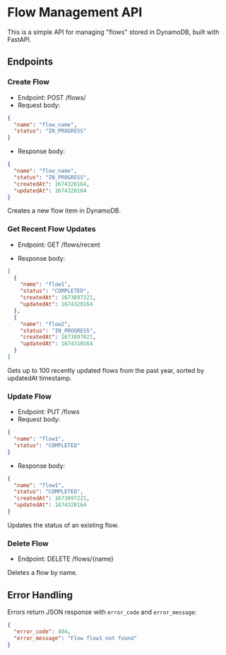 # Flow Management API

This is a simple API for managing "flows" stored in DynamoDB, built with FastAPI.

## Endpoints

### Create Flow

- Endpoint: POST /flows/
- Request body:

```json
{
  "name": "flow_name", 
  "status": "IN_PROGRESS" 
}
```

- Response body:

```json 
{
  "name": "flow_name",
  "status": "IN_PROGRESS",
  "createdAt": 1674320164,
  "updatedAt": 1674320164  
}
```

Creates a new flow item in DynamoDB.

### Get Recent Flow Updates

- Endpoint: GET /flows/recent

- Response body: 

```json
[
  {
    "name": "flow1",
    "status": "COMPLETED", 
    "createdAt": 1673897221,
    "updatedAt": 1674320164
  },
  {
    "name": "flow2",
    "status": "IN_PROGRESS",
    "createdAt": 1673897021, 
    "updatedAt": 1674310164
  }
]
```

Gets up to 100 recently updated flows from the past year, sorted by updatedAt timestamp.

### Update Flow

- Endpoint: PUT /flows
- Request body:

```json
{
  "name": "flow1",
  "status": "COMPLETED"  
}
```

- Response body:

```json
{
  "name": "flow1",
  "status": "COMPLETED",
  "createdAt": 1673897221,
  "updatedAt": 1674320164  
}
```

Updates the status of an existing flow.

### Delete Flow

- Endpoint: DELETE /flows/{name}

Deletes a flow by name.

## Error Handling

Errors return JSON response with `error_code` and `error_message`:

```json
{
  "error_code": 404,
  "error_message": "Flow flow1 not found"
}
```
